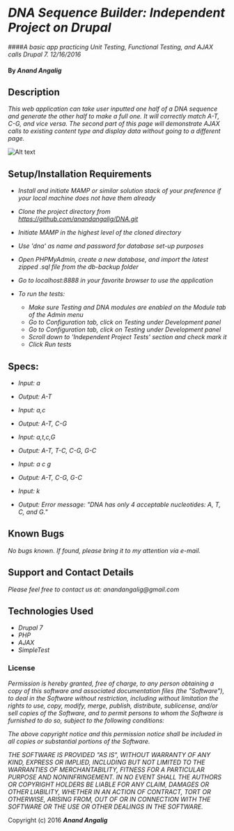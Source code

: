 # _DNA Sequence Builder: Independent Project on Drupal_

####_A basic app practicing Unit Testing, Functional Testing, and AJAX calls Drupal 7. 12/16/2016_

#### By _**Anand Angalig**_


## Description

_This web application can take user inputted one half of a DNA sequence and generate the other half to make a full one. It will correctly match A-T, C-G, and vice versa. The second part of this page will demonstrate AJAX calls to existing content type and display data without going to a different page._

![Alt text](http://www.livescience.com/images/i/000/068/518/original/dna-strand.jpeg?interpolation=lanczos-none&downsize=*:1000")

## Setup/Installation Requirements
  * _Install and initiate MAMP or similar solution stack of your preference if your local machine does not have them already_

  * _Clone the project directory from https://github.com/anandangalig/DNA.git_

  * _Initiate MAMP in the highest level of the cloned directory_

  * _Use 'dna' as name and password for database set-up purposes_

  * _Open PHPMyAdmin, create a new database, and import the latest zipped .sql file from the db-backup folder_

  * _Go to localhost:8888 in your favorite browser to use the application_

  * _To run the tests:_
    * _Make sure Testing and DNA modules are enabled on the Module tab of the Admin menu_
    * _Go to Configuration tab, click on Testing under Development panel_
    * _Go to Configuration tab, click on Testing under Development panel_
    * _Scroll down to 'Independent Project Tests' section and check mark it_
    * _Click Run tests_


## Specs:
* _Input: a_
* _Output: A-T_

* _Input: a,c_
* _Output: A-T, C-G_

* _Input: a,t,c,G_
* _Output: A-T, T-C, C-G, G-C_

* _Input: a c g_
* _Output: A-T, C-G, G-C_

* _Input: k_
* _Output: Error message: "DNA has only 4 acceptable nucleotides: A, T, C, and G."_



## Known Bugs
_No bugs known. If found, please bring it to my attention via e-mail._


## Support and Contact Details
_Please feel free to contact us at:_
    _anandangalig@gmail.com_

## Technologies Used

* _Drupal 7_
* _PHP_
* _AJAX_
* _SimpleTest_


### License
_Permission is hereby granted, free of charge, to any person obtaining a copy of this software and associated documentation files (the "Software"), to deal in the Software without restriction, including without limitation the rights to use, copy, modify, merge, publish, distribute, sublicense, and/or sell copies of the Software, and to permit persons to whom the Software is furnished to do so, subject to the following conditions:_

_The above copyright notice and this permission notice shall be included in all copies or substantial portions of the Software._

_THE SOFTWARE IS PROVIDED "AS IS", WITHOUT WARRANTY OF ANY KIND, EXPRESS OR IMPLIED, INCLUDING BUT NOT LIMITED TO THE WARRANTIES OF MERCHANTABILITY, FITNESS FOR A PARTICULAR PURPOSE AND NONINFRINGEMENT. IN NO EVENT SHALL THE AUTHORS OR COPYRIGHT HOLDERS BE LIABLE FOR ANY CLAIM, DAMAGES OR OTHER LIABILITY, WHETHER IN AN ACTION OF CONTRACT, TORT OR OTHERWISE, ARISING FROM, OUT OF OR IN CONNECTION WITH THE SOFTWARE OR THE USE OR OTHER DEALINGS IN THE SOFTWARE._

Copyright (c) 2016 **_Anand Angalig_**
